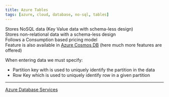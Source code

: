 ```yaml
---
title: Azure Tables
tags: [azure, cloud, database, no-sql, tables]
---
```


Stores NoSQL data (Key Value data with schema-less design)  
Stores non-relational data with a schema-less design  
Follows a Consumption based pricing model  
Feature is also available in [Azure Cosmos DB](../Azure%20Cosmos%20DB/Azure%20Cosmos%20DB.md) (here much more features are offered)

When entering data we must specify:

* Partition key with is used to uniquely identify the partition in the data
* Row Key which is used to uniquely identify row in a given partition

---

[Azure Database Services](../Azure%20Database%20Services.md)
